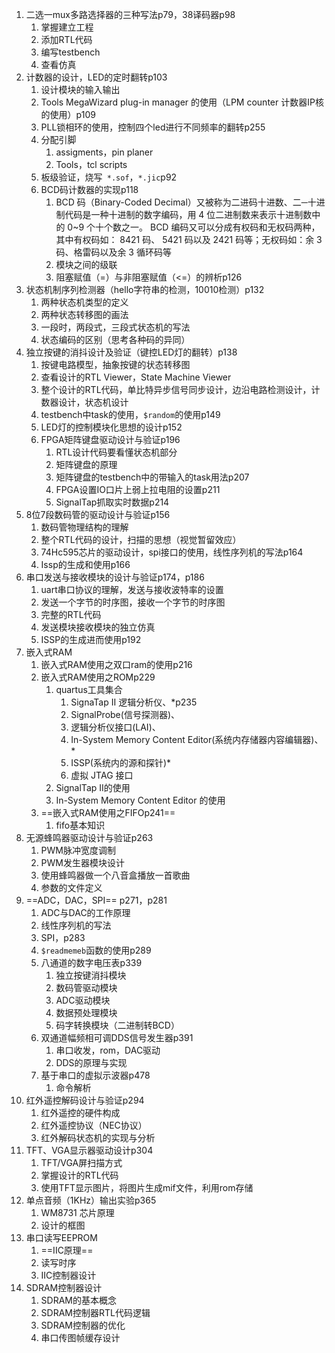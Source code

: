 

1. 二选一mux多路选择器的三种写法p79，38译码器p98
   1. 掌握建立工程
   2. 添加RTL代码
   3. 编写testbench
   4. 查看仿真
2. 计数器的设计，LED的定时翻转p103
   1. 设计模块的输入输出
   2. Tools MegaWizard plug-in manager 的使用（LPM counter 计数器IP核的使用）p109
   3. PLL锁相环的使用，控制四个led进行不同频率的翻转p255 
   4. 分配引脚
      1. assigments，pin planer
      2. Tools，tcl scripts
   5. 板级验证，烧写``` *.sof```，``` *.jic ```p92
   6. BCD码计数器的实现p118
      1. BCD 码（Binary-Coded Decimal）又被称为二进码十进数、二─十进制代码是一种十进制的数字编码，用 4 位二进制数来表示十进制数中的 0~9 个十个数之一。 BCD 编码又可以分成有权码和无权码两种，其中有权码如： 8421 码、 5421 码以及 2421 码等；无权码如：余 3码、格雷码以及余 3 循环码等
      2. 模块之间的级联
      3. 阻塞赋值（=）与非阻塞赋值（<=）的辨析p126
4. 状态机制序列检测器（hello字符串的检测，10010检测）p132
   1. 两种状态机类型的定义
   2. 两种状态转移图的画法
   3. 一段时，两段式，三段式状态机的写法
   4. 状态编码的区别（思考各种码的异同）
5. 独立按键的消抖设计及验证（键控LED灯的翻转）p138
   1. 按键电路模型，抽象按键的状态转移图
   2. 查看设计的RTL Viewer，State Machine Viewer
   3. 整个设计的RTL代码，单比特异步信号同步设计，边沿电路检测设计，计数器设计，状态机设计
   4. testbench中task的使用，`$random`的使用p149
   5. LED灯的控制模块化思想的设计p152
   6. FPGA矩阵键盘驱动设计与验证p196
      1. RTL设计代码要看懂状态机部分
      2. 矩阵键盘的原理
      3. 矩阵键盘的testbench中的带输入的task用法p207
      4. FPGA设置IO口片上弱上拉电阻的设置p211
      5. SignalTap抓取实时数据p214
6. 8位7段数码管的驱动设计与验证p156
   1. 数码管物理结构的理解
   2. 整个RTL代码的设计，扫描的思想（视觉暂留效应）
   3. 74Hc595芯片的驱动设计，spi接口的使用，线性序列机的写法p164
   4. Issp的生成和使用p166
7. 串口发送与接收模块的设计与验证p174，p186
   1. uart串口协议的理解，发送与接收波特率的设置
   2. 发送一个字节的时序图，接收一个字节的时序图
   3. 完整的RTL代码
   4. 发送模块接收模块的独立仿真
   5. ISSP的生成进而使用p192
7. 嵌入式RAM
   1. 嵌入式RAM使用之双口ram的使用p216
   2. 嵌入式RAM使用之ROMp229
      1. quartus工具集合
         1. SignaTap II 逻辑分析仪、*p235
         2. SignalProbe(信号探测器)、
         3. 逻辑分析仪接口(LAI)、
         4. In-System Memory Content Editor(系统内存储器内容编辑器)、*
         5.  ISSP(系统内的源和探针)*
         6. 虚拟 JTAG 接口  
      2. SignalTap II的使用
      3. In-System Memory Content Editor  的使用
   3. ==嵌入式RAM使用之FIFOp241==
      1. fifo基本知识
8. 无源蜂鸣器驱动设计与验证p263
   1. PWM脉冲宽度调制
   2. PWM发生器模块设计
   3. 使用蜂鸣器做一个八音盒播放一首歌曲
   4. 参数的文件定义
9. ==ADC，DAC，SPI== p271，p281
   1. ADC与DAC的工作原理
   2. 线性序列机的写法
   3. SPI，p283
   4. `$readmemeb`函数的使用p289
   5. 八通道的数字电压表p339
      1. 独立按键消抖模块
      2. 数码管驱动模块
      3. ADC驱动模块
      4. 数据预处理模块
      5. 码字转换模块（二进制转BCD）
   6. 双通道幅频相可调DDS信号发生器p391
      1. 串口收发，rom，DAC驱动
      2. DDS的原理与实现
   7. 基于串口的虚拟示波器p478
      1. 命令解析
10. 红外遥控解码设计与验证p294
    1. 红外遥控的硬件构成
    2. 红外遥控协议（NEC协议）
    3. 红外解码状态机的实现与分析
11. TFT、VGA显示器驱动设计p304
    1. TFT/VGA屏扫描方式
    2. 掌握设计的RTL代码
    3. 使用TFT显示图片，将图片生成mif文件，利用rom存储
12. 单点音频（1KHz）输出实验p365
    1. WM8731 芯片原理
    2. 设计的框图
13. 串口读写EEPROM
    1. ==IIC原理==
    2. 读写时序
    3. IIC控制器设计
14. SDRAM控制器设计
    1. SDRAM的基本概念
    2. SDRAM控制器RTL代码逻辑
    3. SDRAM控制器的优化
    4. 串口传图帧缓存设计